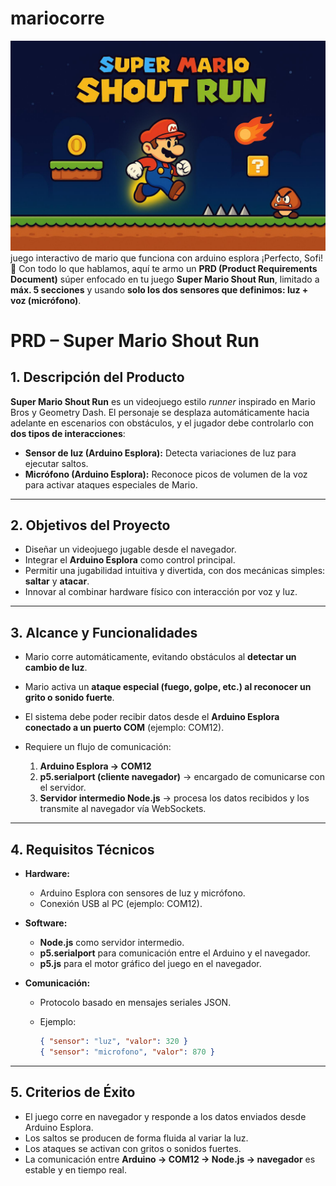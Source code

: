 # mariocorre
![boceto](boceto.jpg)
juego interactivo de mario que funciona con arduino esplora
¡Perfecto, Sofi! 🙌
Con todo lo que hablamos, aquí te armo un **PRD (Product Requirements Document)** súper enfocado en tu juego **Super Mario Shout Run**, limitado a **máx. 5 secciones** y usando **solo los dos sensores que definimos: luz + voz (micrófono)**.

# **PRD – Super Mario Shout Run**

## 1. Descripción del Producto

**Super Mario Shout Run** es un videojuego estilo *runner* inspirado en Mario Bros y Geometry Dash. El personaje se desplaza automáticamente hacia adelante en escenarios con obstáculos, y el jugador debe controlarlo con **dos tipos de interacciones**:

* **Sensor de luz (Arduino Esplora):** Detecta variaciones de luz para ejecutar saltos.
* **Micrófono (Arduino Esplora):** Reconoce picos de volumen de la voz para activar ataques especiales de Mario.

---

## 2. Objetivos del Proyecto

* Diseñar un videojuego jugable desde el navegador.
* Integrar el **Arduino Esplora** como control principal.
* Permitir una jugabilidad intuitiva y divertida, con dos mecánicas simples: **saltar** y **atacar**.
* Innovar al combinar hardware físico con interacción por voz y luz.

---

## 3. Alcance y Funcionalidades

* Mario corre automáticamente, evitando obstáculos al **detectar un cambio de luz**.
* Mario activa un **ataque especial (fuego, golpe, etc.) al reconocer un grito o sonido fuerte**.
* El sistema debe poder recibir datos desde el **Arduino Esplora conectado a un puerto COM** (ejemplo: COM12).
* Requiere un flujo de comunicación:

  1. **Arduino Esplora → COM12**
  2. **p5.serialport (cliente navegador)** → encargado de comunicarse con el servidor.
  3. **Servidor intermedio Node.js** → procesa los datos recibidos y los transmite al navegador vía WebSockets.

---

## 4. Requisitos Técnicos

* **Hardware:**

  * Arduino Esplora con sensores de luz y micrófono.
  * Conexión USB al PC (ejemplo: COM12).

* **Software:**

  * **Node.js** como servidor intermedio.
  * **p5.serialport** para comunicación entre el Arduino y el navegador.
  * **p5.js** para el motor gráfico del juego en el navegador.

* **Comunicación:**

  * Protocolo basado en mensajes seriales JSON.
  * Ejemplo:

    ```json
    { "sensor": "luz", "valor": 320 }  
    { "sensor": "microfono", "valor": 870 }
    ```

---

## 5. Criterios de Éxito

* El juego corre en navegador y responde a los datos enviados desde Arduino Esplora.
* Los saltos se producen de forma fluida al variar la luz.
* Los ataques se activan con gritos o sonidos fuertes.
* La comunicación entre **Arduino → COM12 → Node.js → navegador** es estable y en tiempo real.
